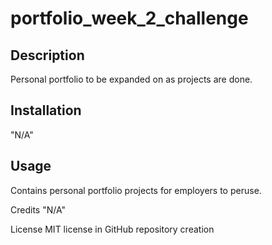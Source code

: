 # portfolio_week_2_challenge

## Description
Personal portfolio to be expanded on as projects are done.

## Installation
"N/A"

## Usage
Contains personal portfolio projects for employers to peruse.

Credits
"N/A"

License
MIT license in GitHub repository creation
